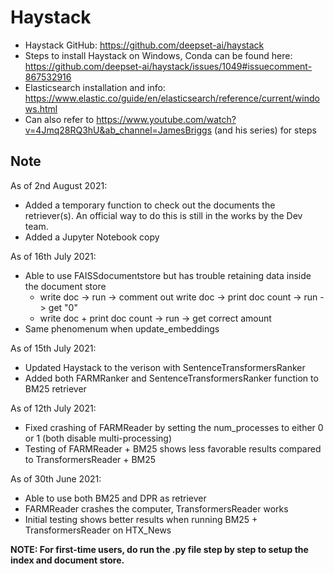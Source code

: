 # Haystack 

- Haystack GitHub: https://github.com/deepset-ai/haystack
- Steps to install Haystack on Windows, Conda can be found here: https://github.com/deepset-ai/haystack/issues/1049#issuecomment-867532916
- Elasticsearch installation and info: https://www.elastic.co/guide/en/elasticsearch/reference/current/windows.html
- Can also refer to https://www.youtube.com/watch?v=4Jmq28RQ3hU&ab_channel=JamesBriggs (and his series) for steps

## Note
As of 2nd August 2021:
- Added a temporary function to check out the documents the retriever(s). An official way to do this is still in the works by the Dev team.
- Added a Jupyter Notebook copy 

As of 16th July 2021:
- Able to use FAISSdocumentstore but has trouble retaining data inside the document store
    - write doc -> run -> comment out write doc -> print doc count -> run -> get "0"
    - write doc + print doc count -> run -> get correct amount
- Same phenomenum when update_embeddings

As of 15th July 2021:
- Updated Haystack to the verison with SentenceTransformersRanker
- Added both FARMRanker and SentenceTransformersRanker function to BM25 retriever

As of 12th July 2021:
- Fixed crashing of FARMReader by setting the num_processes to either 0 or 1 (both disable multi-processing)
- Testing of FARMReader + BM25 shows less favorable results compared to TransformersReader + BM25

As of 30th June 2021:
- Able to use both BM25 and DPR as retriever
- FARMReader crashes the computer, TransformersReader works
- Initial testing shows better results when running BM25 + TransformersReader on HTX_News


**NOTE: For first-time users, do run the .py file step by step to setup the index and document store.**
